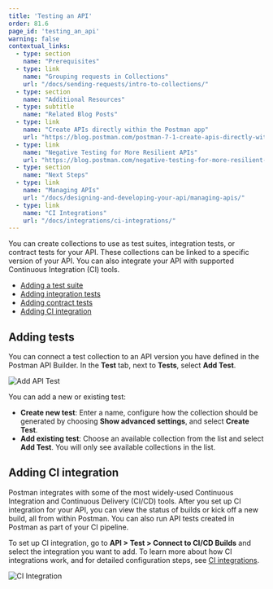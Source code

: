```yaml
---
title: 'Testing an API'
order: 81.6
page_id: 'testing_an_api'
warning: false
contextual_links:
  - type: section
    name: "Prerequisites"
  - type: link
    name: "Grouping requests in Collections"
    url: "/docs/sending-requests/intro-to-collections/"
  - type: section
    name: "Additional Resources"
  - type: subtitle
    name: "Related Blog Posts"
  - type: link
    name: "Create APIs directly within the Postman app"
    url: "https://blog.postman.com/postman-7-1-create-apis-directly-within-the-postman-app/"
  - type: link
    name: "Negative Testing for More Resilient APIs"
    url: "https://blog.postman.com/negative-testing-for-more-resilient-apis/"
  - type: section
    name: "Next Steps"
  - type: link
    name: "Managing APIs"
    url: "/docs/designing-and-developing-your-api/managing-apis/"
  - type: link
    name: "CI Integrations"
    url: "/docs/integrations/ci-integrations/"
---
```


You can create collections to use as test suites, integration tests, or contract tests for your API. These collections can be linked to a specific version of your API. You can also integrate your API with supported Continuous Integration (CI) tools.

* [Adding a test suite](#adding-a-test-suite)
* [Adding integration tests](#adding-integration-tests)
* [Adding contract tests](#adding-contract-tests)
* [Adding CI integration](#adding-ci-integration)

## Adding tests

You can connect a test collection to an API version you have defined in the Postman API Builder. In the **Test** tab, next to **Tests**, select **Add Test**.

![Add API Test](https://assets.postman.com/postman-docs/add-test-v9.jpg)

You can add a new or existing test:

* **Create new test**: Enter a name, configure how the collection should be generated by choosing **Show advanced settings**, and select **Create Test**.
* **Add existing test**: Choose an available collection from the list and select **Add Test**. You will only see available collections in the list.

## Adding CI integration

Postman integrates with some of the most widely-used Continuous Integration and Continuous Delivery (CI/CD) tools. After you set up CI integration for your API, you can view the status of builds or kick off a new build, all from within Postman. You can also run API tests created in Postman as part of your CI pipeline.

To set up CI integration, go to **API > Test > Connect to CI/CD Builds** and select the integration you want to add. To learn more about how CI integrations work, and for detailed configuration steps, see [CI integrations](/docs/integrations/ci-integrations/).

![CI Integration](https://assets.postman.com/postman-docs/ci-add-integration-v9.jpg)
